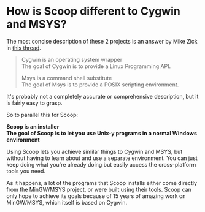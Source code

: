 # How is Scoop different to Cygwin and MSYS?

The most concise description of these 2 projects is an answer by Mike Zick in [this thread](http://sourceforge.net/mailarchive/forum.php?thread_name=200506130821.11185.mszick%40morethan.org&forum_name=mingw-msys).

> Cygwin is an operating system wrapper  
> The goal of Cygwin is to provide a Linux Programming API.
>
> Msys is a command shell substitute  
> The goal of Msys is to provide a POSIX scripting environment.

It's probably not a completely accurate or comprehensive description, but it is fairly easy to grasp.

So to parallel this for Scoop:

**Scoop is an installer**  
**The goal of Scoop is to let you use Unix-y programs in a normal Windows environment**

Using Scoop lets you achieve similar things to Cygwin and MSYS, but without having to learn about and use a separate environment. You can just keep doing what you're already doing but easily access the cross-platform tools you need.

As it happens, a lot of the programs that Scoop installs either come directly from the MinGW/MSYS project, or were built using their tools. Scoop can only hope to achieve its goals because of 15 years of amazing work on MinGW/MSYS, which itself is based on Cygwin.
